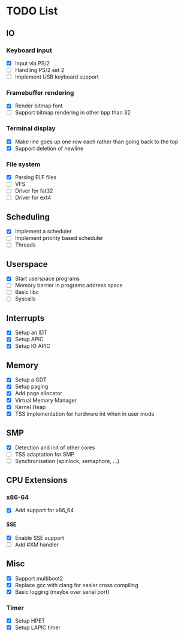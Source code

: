 # TODO List

## IO

### Keyboard input

- [x] Input via PS/2
- [ ] Handling PS/2 set 2
- [ ] Implement USB keyboard support

### Framebuffer rendering

- [x] Render bitmap font
- [ ] Support bitmap rendering in other bpp than 32

### Terminal display

- [x] Make line goes up one row each rather than going back to the top
- [x] Support deletion of newline

### File system

- [x] Parsing ELF files
- [ ] VFS
- [ ] Driver for fat32
- [ ] Driver for ext4

## Scheduling

- [x] Implement a scheduler
- [ ] Implement priority based scheduler
- [ ] Threads

## Userspace

- [x] Start userspace programs
- [ ] Memory barrier in programs address space
- [ ] Basic libc
- [ ] Syscalls

## Interrupts

- [x] Setup an IDT
- [x] Setup APIC
- [x] Setup IO APIC

## Memory

- [x] Setup a GDT
- [x] Setup paging
- [x] Add page allocator
- [x] Virtual Memory Manager
- [x] Kernel Heap
- [x] TSS implementation for hardware int when in user mode

## SMP

- [x] Detection and init of other cores
- [ ] TSS adaptation for SMP
- [ ] Synchronisation (spinlock, semaphore, ...)

## CPU Extensions

### x86-64

- [x] Add support for x86_64

#### SSE

- [x] Enable SSE support
- [ ] Add #XM handler

## Misc

- [x] Support multiboot2
- [x] Replace gcc with clang for easier cross compiling
- [x] Basic logging (maybe over serial port)

### Timer
- [x] Setup HPET
- [x] Setup LAPIC timer
